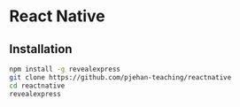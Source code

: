 # React Native

## Installation

```bash
npm install -g revealexpress
git clone https://github.com/pjehan-teaching/reactnative
cd reactnative
revealexpress
```
